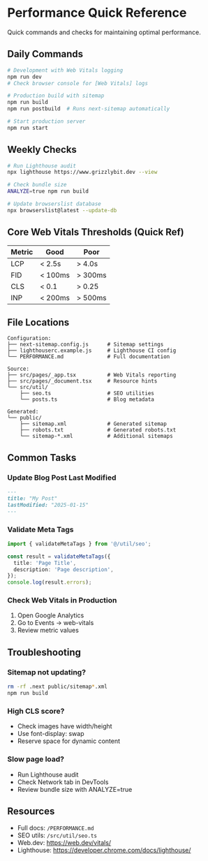# Performance Quick Reference

Quick commands and checks for maintaining optimal performance.

## Daily Commands

```bash
# Development with Web Vitals logging
npm run dev
# Check browser console for [Web Vitals] logs

# Production build with sitemap
npm run build
npm run postbuild  # Runs next-sitemap automatically

# Start production server
npm run start
```

## Weekly Checks

```bash
# Run Lighthouse audit
npx lighthouse https://www.grizzlybit.dev --view

# Check bundle size
ANALYZE=true npm run build

# Update browserslist database
npx browserslist@latest --update-db
```

## Core Web Vitals Thresholds (Quick Ref)

| Metric | Good | Poor |
|--------|------|------|
| LCP | < 2.5s | > 4.0s |
| FID | < 100ms | > 300ms |
| CLS | < 0.1 | > 0.25 |
| INP | < 200ms | > 500ms |

## File Locations

```
Configuration:
├── next-sitemap.config.js      # Sitemap settings
├── lighthouserc.example.js     # Lighthouse CI config
└── PERFORMANCE.md              # Full documentation

Source:
├── src/pages/_app.tsx          # Web Vitals reporting
├── src/pages/_document.tsx     # Resource hints
└── src/util/
    ├── seo.ts                  # SEO utilities
    └── posts.ts                # Blog metadata

Generated:
└── public/
    ├── sitemap.xml             # Generated sitemap
    ├── robots.txt              # Generated robots.txt
    └── sitemap-*.xml           # Additional sitemaps
```

## Common Tasks

### Update Blog Post Last Modified
```markdown
---
title: "My Post"
lastModified: "2025-01-15"
---
```

### Validate Meta Tags
```typescript
import { validateMetaTags } from '@/util/seo';

const result = validateMetaTags({
  title: 'Page Title',
  description: 'Page description',
});
console.log(result.errors);
```

### Check Web Vitals in Production
1. Open Google Analytics
2. Go to Events → web-vitals
3. Review metric values

## Troubleshooting

### Sitemap not updating?
```bash
rm -rf .next public/sitemap*.xml
npm run build
```

### High CLS score?
- Check images have width/height
- Use font-display: swap
- Reserve space for dynamic content

### Slow page load?
- Run Lighthouse audit
- Check Network tab in DevTools
- Review bundle size with ANALYZE=true

## Resources

- Full docs: `/PERFORMANCE.md`
- SEO utils: `/src/util/seo.ts`
- Web.dev: https://web.dev/vitals/
- Lighthouse: https://developer.chrome.com/docs/lighthouse/
